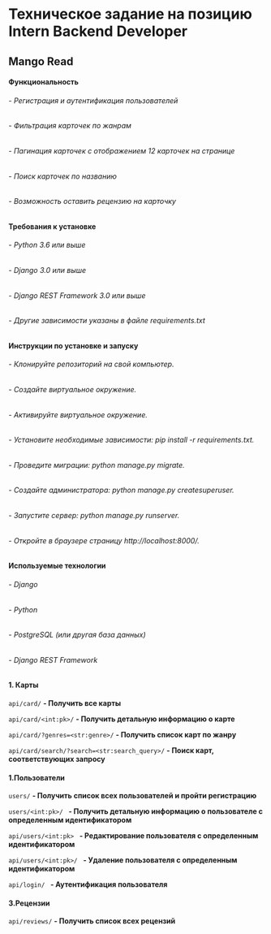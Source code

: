 # Техническое задание на позицию Intern Backend Developer

## Mango Read

#### **Функциональность**

###### - Регистрация и аутентификация пользователей
###### - Фильтрация карточек по жанрам
###### - Пагинация карточек с отображением 12 карточек на странице
###### - Поиск карточек по названию
###### - Возможность оставить рецензию на карточку

#### **Требования к установке**
###### - Python 3.6 или выше
###### - Django 3.0 или выше
###### - Django REST Framework 3.0 или выше
###### - Другие зависимости указаны в файле requirements.txt

#### **Инструкции по установке и запуску**
###### - Клонируйте репозиторий на свой компьютер.
###### - Создайте виртуальное окружение.
###### - Активируйте виртуальное окружение.
###### - Установите необходимые зависимости: pip install -r requirements.txt.
###### - Проведите миграции: python manage.py migrate.
###### - Создайте администратора: python manage.py createsuperuser.
###### - Запустите сервер: python manage.py runserver.
###### - Откройте в браузере страницу http://localhost:8000/.

#### **Используемые технологии**

###### - Django
###### - Python
###### - PostgreSQL (или другая база данных)
###### - Django REST Framework

#### **1. Карты**


```api/card/```
**- Получить все карты**


```api/card/<int:pk>/```
**- Получить детальную информацию о карте**


```api/card/?genres=<str:genre>/```
**- Получить список карт по жанру**


```api/card/search/?search=<str:search_query>/```
**- Поиск  карт, соответствующих запросу**


#### **1.Пользователи**

```users/```
 **- Получить список всех пользователей и пройти регистрацию**

```users/<int:pk>/ ```
**- Получить детальную информацию о пользователе с определенным идентификатором**

```api/users/<int:pk> ```
**- Редактирование пользователя с определенным идентификатором**

```api/users/<int:pk>/ ```
**- Удаление пользователя с определенным идентификатором**

```api/login/ ```
**- Аутентификация пользователя**



#### **3.Рецензии**
```api/reviews/``` **- Получить список всех рецензий**